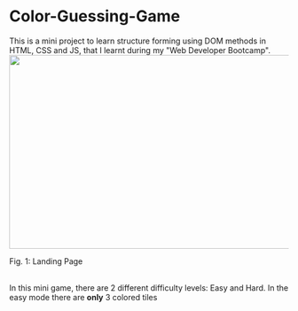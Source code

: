 # Color-Guessing-Game
This is a mini project to learn structure forming using DOM methods in HTML, CSS and JS, that I learnt during my "Web Developer Bootcamp".
<img src="https://github.com/gauravbisht005/Color-Guessing-Game/blob/master/assets/Easy.JPG" height="350" width="625"><figcaption>Fig. 1: Landing Page</figcaption><br />

In this mini game, there are 2 different difficulty levels: Easy and Hard. In the easy mode there are **only** 3 colored tiles
